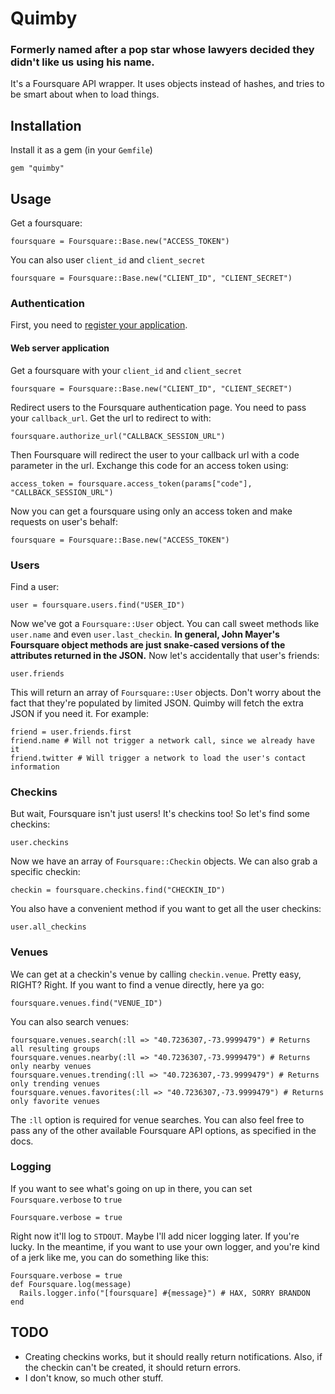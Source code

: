 # Quimby

### Formerly named after a pop star whose lawyers decided they didn't like us using his name.

It's a Foursquare API wrapper. It uses objects instead of hashes, and tries to be smart about when to load things. 

## Installation

Install it as a gem (in your `Gemfile`)

    gem "quimby"

## Usage

Get a foursquare:

    foursquare = Foursquare::Base.new("ACCESS_TOKEN")

You can also user `client_id` and `client_secret`

    foursquare = Foursquare::Base.new("CLIENT_ID", "CLIENT_SECRET")
    
### Authentication

First, you need to [register your application](https://foursquare.com/oauth).

#### Web server application

Get a foursquare with your `client_id` and `client_secret`

    foursquare = Foursquare::Base.new("CLIENT_ID", "CLIENT_SECRET")
  
Redirect users to the Foursquare authentication page. You need to pass your `callback_url`. Get the url to redirect to with:

    foursquare.authorize_url("CALLBACK_SESSION_URL")
  
Then Foursquare will redirect the user to your callback url with a code parameter in the url. Exchange this code for an access token using:

    access_token = foursquare.access_token(params["code"], "CALLBACK_SESSION_URL")
    
Now you can get a foursquare using only an access token and make requests on user's behalf:

    foursquare = Foursquare::Base.new("ACCESS_TOKEN")

### Users

Find a user:

    user = foursquare.users.find("USER_ID")

Now we've got a `Foursquare::User` object. You can call sweet methods like `user.name` and even
`user.last_checkin`. **In general, John Mayer's Foursquare object methods are just snake-cased
versions of the attributes returned in the JSON.** Now let's accidentally that user's friends:

    user.friends

This will return an array of `Foursquare::User` objects. Don't worry about the fact that they're
populated by limited JSON. Quimby will fetch the extra JSON if you need it. For example:

    friend = user.friends.first
    friend.name # Will not trigger a network call, since we already have it
    friend.twitter # Will trigger a network to load the user's contact information

### Checkins

But wait, Foursquare isn't just users! It's checkins too! So let's find some checkins:

    user.checkins

Now we have an array of `Foursquare::Checkin` objects. We can also grab a specific checkin:

    checkin = foursquare.checkins.find("CHECKIN_ID")
    
You also have a convenient method if you want to get all the user checkins:

    user.all_checkins

### Venues

We can get at a checkin's venue by calling `checkin.venue`. Pretty easy, RIGHT? Right. If you want to
find a venue directly, here ya go:

    foursquare.venues.find("VENUE_ID")

You can also search venues:

    foursquare.venues.search(:ll => "40.7236307,-73.9999479") # Returns all resulting groups
    foursquare.venues.nearby(:ll => "40.7236307,-73.9999479") # Returns only nearby venues
    foursquare.venues.trending(:ll => "40.7236307,-73.9999479") # Returns only trending venues
    foursquare.venues.favorites(:ll => "40.7236307,-73.9999479") # Returns only favorite venues

The `:ll` option is required for venue searches. You can also feel free to pass any of the other
available Foursquare API options, as specified in the docs.

### Logging

If you want to see what's going on up in there, you can set `Foursquare.verbose` to `true`

    Foursquare.verbose = true

Right now it'll log to `STDOUT`. Maybe I'll add nicer logging later. If you're lucky. In the meantime,
if you want to use your own logger, and you're kind of a jerk like me, you can do something like this:

    Foursquare.verbose = true
    def Foursquare.log(message)
      Rails.logger.info("[foursquare] #{message}") # HAX, SORRY BRANDON
    end

## TODO

* Creating checkins works, but it should really return notifications. Also, if the
  checkin can't be created, it should return errors.
* I don't know, so much other stuff.